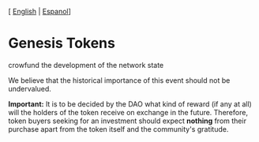 [ [English](README.md) | [Espanol](README_ES.md)]

# Genesis Tokens


crowfund the development of the network state



We believe that the historical importance of this event should not be undervalued.

**Important:** It is to be decided by the DAO what kind of reward (if any at all) will the holders of the token receive on exchange in the future. Therefore, token buyers seeking for an investment should expect **nothing** from their purchase apart from the token itself and the community's gratitude.






